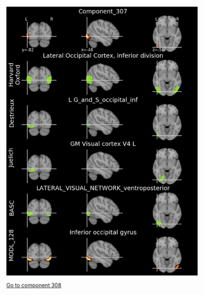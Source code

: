 


![307](preliminary/307.jpg "Component 307")

[Go to component 308](https://parietal-inria.github.io/MODL_atlas/1024/308 "Component 308")